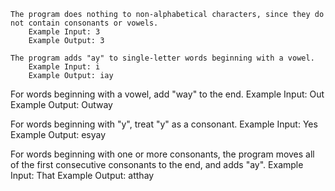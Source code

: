 
    The program does nothing to non-alphabetical characters, since they do not contain consonants or vowels.
        Example Input: 3
        Example Output: 3

    The program adds "ay" to single-letter words beginning with a vowel.
        Example Input: i
        Example Output: iay

For words beginning with a vowel, add "way" to the end.
				Example Input: Out
        Example Output: Outway

For words beginning with "y", treat "y" as a consonant.
				Example Input: Yes
        Example Output: esyay

For words beginning with one or more consonants, the program moves all of the first consecutive consonants to the end, and adds "ay".
				Example Input: That
        Example Output: atthay
        
